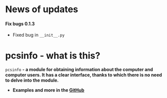 # News of updates
#### Fix bugs 0.1.3
- Fixed bug in `__init__.py`

# pcsinfo - what is this?
`pcsinfo` **- a module for obtaining information about the computer and computer users. It has a clear interface, thanks to which there is no need to delve into the module.**

- **Examples and more in the [GitHub](https://github.com/barlin41k/pcsinfo)**